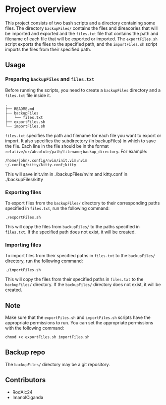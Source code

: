 # Project overview


This project consists of two bash scripts and a directory containing some files. The directory `backupFiles/` contains the files and direacories that will be imported and exported and the `files.txt` file that contains the path and filename of each file that will be exported or imported. The `exportFiles.sh` script exports the files to the specified path, and the `importFiles.sh` script imports the files from their specified path.

## Usage

### Preparing `backupFiles` and `files.txt`


Before running the scripts, you need to create a `backupFiles` directory and a `files.txt` file inside it. 

```
.
├── README.md
├── backupFiles
│   └── files.txt
├── exportFiles.sh
└── importFiles.sh
```

`files.txt` specifies the path and filename for each file you want to export or import. It also specifies the subdirectory (in backupFiles) in which to save the file. Each line in the file should be in the format `relative/or/absolute/path/filename;backup_directory`.
For example:

``` 
/home/john/.config/nvim/init.vim;nvim
~/.config/kitty/kitty.conf;kitty
```

This will save init.vim in ./backupFiles/nvim and kitty.conf in ./backupFiles/kitty

### Exporting files

To export files from the `backupFiles/` directory to their corresponding paths specified in `files.txt`, run the following command:

``` 
./exportFiles.sh 
```

This will copy the files from `backupFiles/` to the paths specified in `files.txt`. If the specified path does not exist, it will be created.

### Importing files

To import files from their specified paths in `files.txt` to the `backupFiles/` directory, run the following command:

```
./importFiles.sh
``` 

This will copy the files from their specified paths in `files.txt` to the `backupFiles/` directory. If the `backupFiles/` directory does not exist, it will be created.

## Note

Make sure that the `exportFiles.sh` and `importFiles.sh` scripts have the appropriate permissions to run. You can set the appropriate permissions with the following command:

``` 
chmod +x exportFiles.sh importFiles.sh
``` 

## Backup repo

The `backupFiles/` directory may be a git repository.

## Contributors

- RodAlc24
- ImanolCiganda

